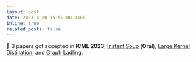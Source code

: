 ```yaml
---
layout: post
date: 2023-4-20 15:59:00-0400
inline: true
related_posts: false
---
```

📝 3 papers got accepted in **ICML 2023**, [Instant Soup](https://arxiv.org/abs/2306.10460) (**Oral**), [Large Kernel Distillation](https://arxiv.org/abs/2305.19412), and [Graph Ladling](https://arxiv.org/abs/2306.10466).